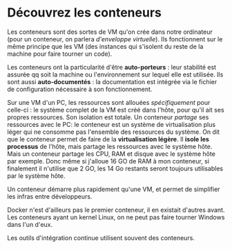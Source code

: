 # Découvrez les conteneurs

Les conteneurs sont des sortes de VM qu'on crée dans notre ordinateur (pour un conteneur, on parlera _d'enveloppe virtuelle_). Ils fonctionnent sur le même principe que les VM (des instances qui s'isolent du reste de la machine pour faire tourner un code).

Les conteneurs ont la particularité d'être **auto-porteurs** : leur stabilité est assurée qq soit la machine ou l'environnement sur lequel elle est utilisée. Ils sont aussi **auto-documentés** : la documentation est intégrée via le fichier de configuration nécessaire à son fonctionnement.

Sur une VM d'un PC, les ressources sont allouées _spécifiquement_ pour celle-ci : le système complet de la VM est créé dans l'hôte, pour qu'il ait ses propres ressources. Son isolation est totale.
Un conteneur _partage_ ses ressources avec le PC: le conteneur est un système de virtualisation plus léger qui ne consomme pas l'ensemble des ressources du système.
On dit que le conteneur permet de faire de la **virtualisation légère**. Il **isole les processus** de l'hôte, mais partage les ressources avec le système hôte. Mais un conteneur partage les CPU, RAM et disque avec le système hôte par exemple. Donc même si j'alloue 16 GO de RAM à mon conteneur, si finalement il n'utilise que 2 GO, les 14 Go restants seront toujours utilisables par le système hôte.

Un conteneur démarre plus rapidement qu'une VM, et permet de simplifier les infras entre développeurs.

Docker n'est d'ailleurs pas le premier conteneur, il en existait d'autres avant. Les conteneurs ayant un kernel Linux, on ne peut pas faire tourner Windows dans l'un d'eux.

Les outils d'intégration continue utilisent souvent des conteneurs.